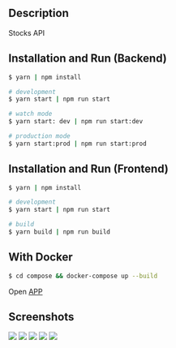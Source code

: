 ## Description

Stocks API

## Installation and Run (Backend)

```bash
$ yarn | npm install
```

```bash
# development
$ yarn start | npm run start

# watch mode
$ yarn start: dev | npm run start:dev

# production mode
$ yarn start:prod | npm run start:prod
```

## Installation and Run (Frontend)

```bash
$ yarn | npm install
```

```bash
# development
$ yarn start | npm run start

# build
$ yarn build | npm run build
```

## With Docker

```bash
$ cd compose && docker-compose up --build
```

Open [APP](http://localhost:3000)

## Screenshots

![](https://i.imgur.com/FAm7FB4.png)
![](https://i.imgur.com/jxD29pW.png)
![](https://i.imgur.com/5HODpja.png)
![](https://i.imgur.com/c3zcNYI.png)
![](https://i.imgur.com/rZ6T5Da.png)

